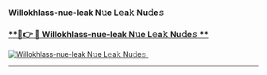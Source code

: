 ### Willokhlass-nue-leak N𝚞e L𝚎a𝚔 Nu𝚍e𝚜   

### [ **🔗👉 🔴 Willokhlass-nue-leak N𝚞e L𝚎a𝚔 Nu𝚍e𝚜 **](https://taap.it/xNRuk4)  

[![Willokhlass-nue-leak N𝚞e L𝚎a𝚔 Nu𝚍e𝚜 ](https://i.imgur.com/0qMVB7G.gif)](https://taap.it/xNRuk4)  

___  
